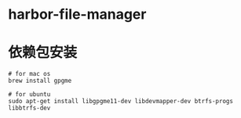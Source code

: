 # harbor-file-manager

# 依赖包安装

```shell
# for mac os
brew install gpgme

# for ubuntu
sudo apt-get install libgpgme11-dev libdevmapper-dev btrfs-progs libbtrfs-dev

```
